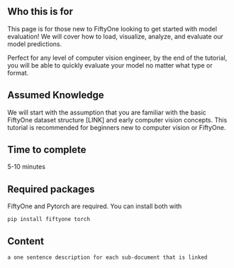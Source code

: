 ## Who this is for
This page is for those new to FiftyOne looking to get started with model evaluation! We will cover how to load, visualize, analyze, and evaluate our model predictions. 

Perfect for any level of computer vision engineer, by the end of the tutorial, you will be able to quickly evaluate your model no matter what type or format.

## Assumed Knowledge
We will start with the assumption that you are familiar with the basic FiftyOne dataset structure [LINK] and early computer vision concepts. This tutorial is recommended for beginners new to computer vision or FiftyOne.

## Time to complete
5-10 minutes

## Required packages
FiftyOne and Pytorch are required. You can install both with
```
pip install fiftyone torch
```

## Content
    a one sentence description for each sub-document that is linked
